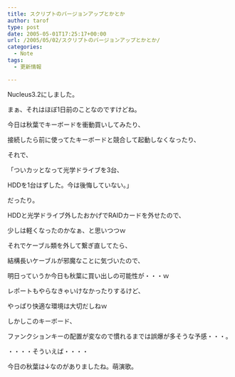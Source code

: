 ```yaml
---
title: スクリプトのバージョンアップとかとか
author: tarof
type: post
date: 2005-05-01T17:25:17+00:00
url: /2005/05/02/スクリプトのバージョンアップとかとか/
categories:
  - Note
tags:
  - 更新情報

---
```

Nucleus3.2にしました。
  
まぁ、それはほぼ1日前のことなのですけどね。

今日は秋葉でキーボードを衝動買いしてみたり、
  
接続したら前に使ってたキーボードと競合して起動しなくなったり、
  
それで、
  
「ついカッとなって光学ドライブを3台、
  
HDDを1台はずした。今は後悔していない。」
  
だったり。
  
HDDと光学ドライブ外したおかげでRAIDカードを外せたので、
  
少しは軽くなったのかなぁ、と思いつつｗ

それでケーブル類を外して繋ぎ直してたら、
  
結構長いケーブルが邪魔なことに気づいたので、
  
明日っていうか今日も秋葉に買い出しの可能性が・・・ｗ

レポートもやらなきゃいけなかったりするけど、
  
やっぱり快適な環境は大切だしねｗ

しかしこのキーボード、
  
ファンクションキーの配置が変なので慣れるまでは誤爆が多そうな予感・・・。

・・・・そういえば・・・・
  
今日の秋葉は↓なのがありましたね。萌演歌。